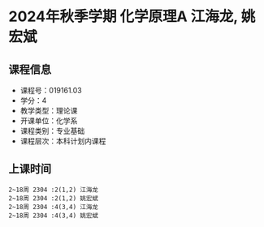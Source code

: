 # 2024年秋季学期 化学原理A 江海龙, 姚宏斌






## 课程信息

- 课程号：019161.03
- 学分：4
- 教学类型：理论课
- 开课单位：化学系
- 课程类别：专业基础
- 课程层次：本科计划内课程

## 上课时间

```
2~18周 2304 :2(1,2) 江海龙
2~18周 2304 :2(1,2) 姚宏斌
2~18周 2304 :4(3,4) 江海龙
2~18周 2304 :4(3,4) 姚宏斌
```

